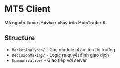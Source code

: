 # MT5 Client

Mã nguồn Expert Advisor chạy trên MetaTrader 5

## Structure
- `MarketAnalysis/` - Các module phân tích thị trường
- `DecisionMaking/` - Logic ra quyết định giao dịch
- `Communication/` - Giao tiếp với server